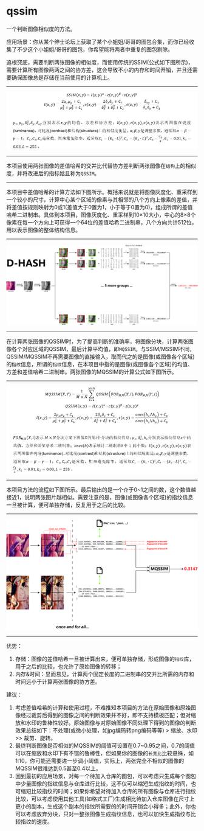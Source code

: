 # qssim
一个判断图像相似度的方法。

应用场景：你从某个绅士论坛上获取了某个小姐姐/哥哥的图包合集，而你已经收集了不少这个小姐姐/哥哥的图包，你希望能将两者中重复的图包剔除。

追根究底，需要判断两张图像的相似度，而使用传统的SSIM(公式如下图所示)，需要计算所有图像两两之间的协方差，这会导致不小的内存和时间开销，并且还需要确保图像总是存储在当前使用的计算机上。

***
![procedure](https://github.com/wujf98/qssim/raw/master/docs/formula_ssim.jpg)

***
本项目使用两张图像的差值哈希的交并比代替协方差判断两张图像在`结构`上的相似度，并将改进后的指标姑且称为`QSSIM`。

***
本项目中差值哈希的计算方法如下图所示。概括来说就是将图像灰度化、重采样到一个较小的尺寸，计算中心某个区域的像素与其相邻的八个方向上像素的差值，并将差值按规则映射为0或1(差值大于0置为1，小于等于0置为0)，组成所谓的差值哈希二进制串。具体到本项目，图像灰度化、重采样到10×10大小，中心的8×8个像素在每一个方向上可获得一个64位的差值哈希二进制串，八个方向共计512位，用以表示图像的整体结构信息。

***
![procedure](https://github.com/wujf98/qssim/raw/master/docs/d_hash.jpg)

***
在计算两张图像的QSSIM时，为了提高判断的准确率，将图像分块，计算两张图像各个对应区域的QSSIM，最后计算平均值，即`MQSSIM`。与SSIM/MSSIM不同，QSSIM/MQSSIM不再需要图像的直接输入，取而代之的是图像(或图像各个区域)的`指纹`信息，所谓的`指纹`信息，在本项目中指的是图像(或图像各个区域)的均值、方差和差值哈希二进制串。两张图像的MQSSIM的计算公式如下图所示。

***
![formula](https://github.com/wujf98/qssim/raw/master/docs/formula_mqssim.jpg)

***
本项目方法的流程如下图所示。最后输出的是一个介于0~1之间的数，这个数值越接近1，说明两张图片越相似。需要注意的是，图像(或图像各个区域)的指纹信息一旦被计算，便可单独存储，反复用于之后的比较。

***
![procedure](https://github.com/wujf98/qssim/raw/master/docs/procedure.jpg)

***
优势：
1. 存储：图像的差值哈希一旦被计算出来，便可单独存储，形成图像的`指纹`库，用于之后的比较，也允许了原始图像的转移；
2. 内存&时间：显而易见，计算两个固定长度的二进制串的交并比所需的内存和时间远小于计算两张图像的协方差。

建议：
1. 考虑差值哈希的计算和使用过程，不难推知本项目的方法在原始图像和原始图像经过裁剪后得到的图像之间的判断效果并不好，即不支持模板匹配；但对缩放和水印的鲁棒性较好。原始图像与对原始图像不同处理下得到的图像的判断效果总结如下：不处理(或微小处理，如jpg编码转png编码等等) > 缩放、水印 >> 裁剪、旋转。
2. 最终判断图像是否相似的MQSSIM的阈值可设置在0.7~0.95之间，0.7的阈值可以在缩放和水印下有不错的鲁棒性，但如果你的图像的`长宽比`比较悬殊，如1:10，你可能还需要进一步调小阈值，实际上，两张完全不相似的图像的MQSSIM很难达到0.5甚至0.4以上。
3. 回到最初的应用场景，对每一个待加入仓库的图包，可以考虑只生成每个图包中少量图像的指纹信息与仓库进行比较，这不仅可以缩短生成指纹的时间，也可缩短比较指纹的时间；如果你希望对待加入仓库的所有图像与仓库进行指纹比较，可以考虑使用其他工具(如格式工厂)生成相比待加入仓库图像在尺寸上更小的副本，生成这个副本的指纹所需要的的时间开销会小得多；此外，你也可以考虑放弃分块，只对一整张图像生成指纹信息，也可以加快生成指纹与比较指纹的速度。
